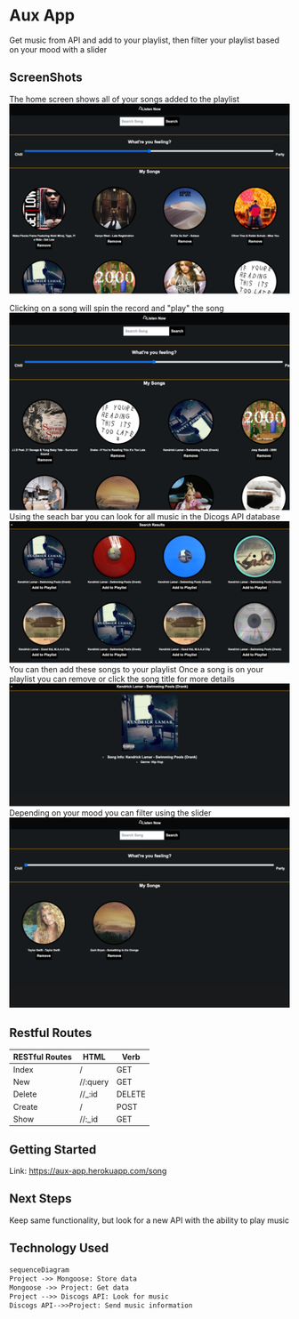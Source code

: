 # Aux App

Get music from API and add to your playlist, then filter your playlist based on your mood with a slider

## ScreenShots

The home screen shows all of your songs added to the playlist
<img src="./images/Home.png">

Clicking on a song will spin the record and "play" the song
<img src="./images/play.png">
Using the seach bar you can look for all music in the Dicogs API database
<img src="./images/search.png">
You can then add these songs to your playlist
Once a song is on your playlist you can remove or click the song title for more details
<img src="./images/show.png">
Depending on your mood you can filter using the slider
<img src="./images/Filter.png">

## Restful Routes

| RESTful Routes | HTML     | Verb   |
| -------------- | -------- | ------ |
| Index          | /        | GET    |
| New            | //:query | GET    |
| Delete         | //\_:id  | DELETE |
| Create         | /        | POST   |
| Show           | //:\_id  | GET    |

## Getting Started

Link: https://aux-app.herokuapp.com/song

## Next Steps

Keep same functionality, but look for a new API with the ability to play music

## Technology Used

```mermaid
sequenceDiagram
Project ->> Mongoose: Store data
Mongoose ->> Project: Get data
Project -->> Discogs API: Look for music
Discogs API-->>Project: Send music information


```
